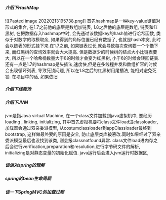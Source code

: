 ##### 介绍下HashMap
![[Pasted image 20220213195738.png]]
	首先hashmap是一种key-value键值对形式的集合, 在1.7之前他的底层是数组加链表, 1.8之后他的底层是数组, 链表和红黑树, 在把数据存入hashmap中时, 会先通过该数据key的hash值进行哈希函数, 类似于对数字的取模取余, 如果得到的角标位置已经有数据了, 也就是hash冲突, 此时会以链表的形式挂下来.在1.7之前, 如果链表过长,就会导致每次查询要一个个撸下来, 而红黑树的查询效率就会大大提高. 但是数据少的时候树的结点大小比链表要大, 所以在一个哈希桶数量大于8的时候才会变为红黑树, 小于6的时候会转回链表. 还有一点是1.7的hashmap是头插法,速度快,但是在多线程并发和数组扩容的时候会出现循环列表, 导致死锁问题, 所以在1.8之后的红黑树用尾插法, 能相对避免死锁. 在项目中的话, 如果依旧

##### 介绍下线程池


##### 介绍下JVM
jvm是指Java virtual Machine, 在一个class文件加载到java虚拟机中, 要经历loading , linking, initializing, 其中首先虚拟机要将class文件load进classloader, 加载器会通过双亲委派模型, 从costumclassloader到appClassloader最终到bootstrap, 这样做最终要的原因是安全, 防止底层类库被篡改.同时如果经过了双亲委派模型最后也没找到该类, 则会报classnotfound异常. class文件load进内存之后会进行verification,preparation和resolution,进行字节码文件的解析, initializing是对静态变量的初始化赋值.
java运行后会进入jvm运行时数据区, 

##### 谈谈对spring的理解


##### spring的bean生命周期

##### 谈一下SpringMVC的加载过程

